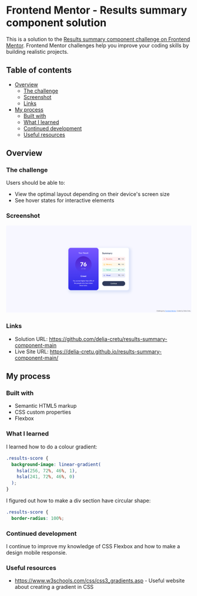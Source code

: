 # Frontend Mentor - Results summary component solution

This is a solution to the [Results summary component challenge on Frontend Mentor](https://www.frontendmentor.io/challenges/results-summary-component-CE_K6s0maV). Frontend Mentor challenges help you improve your coding skills by building realistic projects.

## Table of contents

- [Overview](#overview)
  - [The challenge](#the-challenge)
  - [Screenshot](#screenshot)
  - [Links](#links)
- [My process](#my-process)
  - [Built with](#built-with)
  - [What I learned](#what-i-learned)
  - [Continued development](#continued-development)
  - [Useful resources](#useful-resources)

## Overview

### The challenge

Users should be able to:

- View the optimal layout depending on their device's screen size
- See hover states for interactive elements

### Screenshot

![](./screenshot.jpg)

### Links

- Solution URL: https://github.com/delia-cretu/results-summary-component-main
- Live Site URL: https://delia-cretu.github.io/results-summary-component-main/

## My process

### Built with

- Semantic HTML5 markup
- CSS custom properties
- Flexbox

### What I learned

I learned how to do a colour gradient:

```css
.results-score {
  background-image: linear-gradient(
    hsla(256, 72%, 46%, 1),
    hsla(241, 72%, 46%, 0)
  );
}
```

I figured out how to make a div section have circular shape:

```css
.results-score {
  border-radius: 100%;
```

### Continued development

I continue to improve my knowledge of CSS Flexbox and how to make a design mobile responsie.

### Useful resources

- https://www.w3schools.com/css/css3_gradients.asp - Useful website about creating a gradient in CSS
